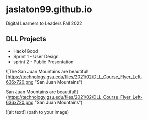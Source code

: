# jaslaton99.github.io
Digital Learners to Leaders 
Fall 2022

## DLL Projects 
- Hack4Good
- Sprint 1 - User Design
- sprint 2 - Public Presentation

![The San Juan Mountains are beautiful![https://technology.gsu.edu/files/2021/02/DLL_Course_Flyer_Left-636x720.png
 "San Juan Mountains")

San Juan Mountains are beautiful!](https://technology.gsu.edu/files/2021/02/DLL_Course_Flyer_Left-636x720.png "San Juan Mountains")

![alt text!] (path to your image)